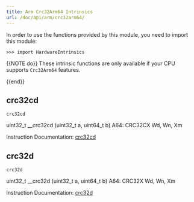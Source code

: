 ```yaml
---
title: Arm Crc32Arm64 Intrinsics
url: /doc/api/arm/crc32arm64/
---
```


In order to use the functions provided by this module, you need to import this module:

```kalk
>>> import HardwareIntrinsics
```

{{NOTE do}}
These intrinsic functions are only available if your CPU supports `Crc32Arm64` features.

{{end}}


## crc32cd

`crc32cd`

uint32_t __crc32cd (uint32_t a, uint64_t b)
A64: CRC32CX Wd, Wn, Xm


Instruction Documentation: [crc32cd](https://developer.arm.com/architectures/instruction-sets/intrinsics/crc32cd)

## crc32d

`crc32d`

uint32_t __crc32d (uint32_t a, uint64_t b)
A64: CRC32X Wd, Wn, Xm


Instruction Documentation: [crc32d](https://developer.arm.com/architectures/instruction-sets/intrinsics/crc32d)
